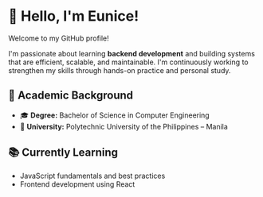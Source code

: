 # 👋 Hello, I'm Eunice!

Welcome to my GitHub profile! 

I'm passionate about learning **backend development** and building systems that are efficient, scalable, and maintainable. I'm continuously working to strengthen my skills through hands-on practice and personal study.

## 💼 Academic Background

- 🎓 **Degree:** Bachelor of Science in Computer Engineering  
- 🏫 **University:** Polytechnic University of the Philippines – Manila

## 📚 Currently Learning

- JavaScript fundamentals and best practices  
- Frontend development using React
